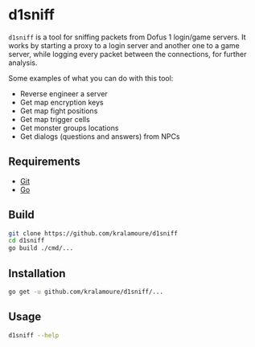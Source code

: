 # d1sniff

`d1sniff` is a tool for sniffing packets from Dofus 1 login/game servers. It works by starting a proxy to a login
server and another one to a game server, while logging every packet between the connections, for further
analysis.

Some examples of what you can do with this tool:

- Reverse engineer a server
- Get map encryption keys
- Get map fight positions
- Get map trigger cells
- Get monster groups locations
- Get dialogs (questions and answers) from NPCs

## Requirements

- [Git](https://git-scm.com/)
- [Go](https://golang.org/)

## Build

```sh
git clone https://github.com/kralamoure/d1sniff
cd d1sniff
go build ./cmd/...
```

## Installation

```sh
go get -u github.com/kralamoure/d1sniff/...
```

## Usage

```sh
d1sniff --help
```
